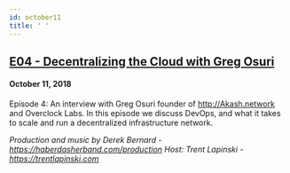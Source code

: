 ```yaml
---
id: october11
title: ' '
---
```


<h2><a href="https://podcast.hackernoon.com/e/decentralizing-the-cloud-with-greg-osuri/">E04 - Decentralizing the Cloud with Greg Osuri</a></h2>
<h4>October 11, 2018</h4>

<p>
Episode 4: An interview with Greg Osuri founder of <a href="https://www.youtube.com/redirect?q=http%3A%2F%2FAkash.network&redir_token=jAz6YQkLNytfXHv9ldSsmgKS3_58MTUzOTMyODUyM0AxNTM5MjQyMTIz&event=video_description&v=Nvj2ruVPfYQ">http://Akash.network</a> and Overclock Labs. In this episode we discuss DevOps, and what it takes to scale and run a decentralized infrastructure network.
</p>
<em>Production and music by Derek Bernard - <a href="https://haberdasherband.com/production">https://haberdasherband.com/production</a></em>
<em>Host: Trent Lapinski - <a href="https://www.youtube.com/redirect?q=https%3A%2F%2Ftrentlapinski.com&event=video_description&v=qKq-hi-AoH8&redir_token=yl-d2oX1VrQZk4haKt1ozUL9Q8l8MTU1MjUwNjc2OUAxNTUyNDIwMzY5">https://trentlapinski.com</a></em>